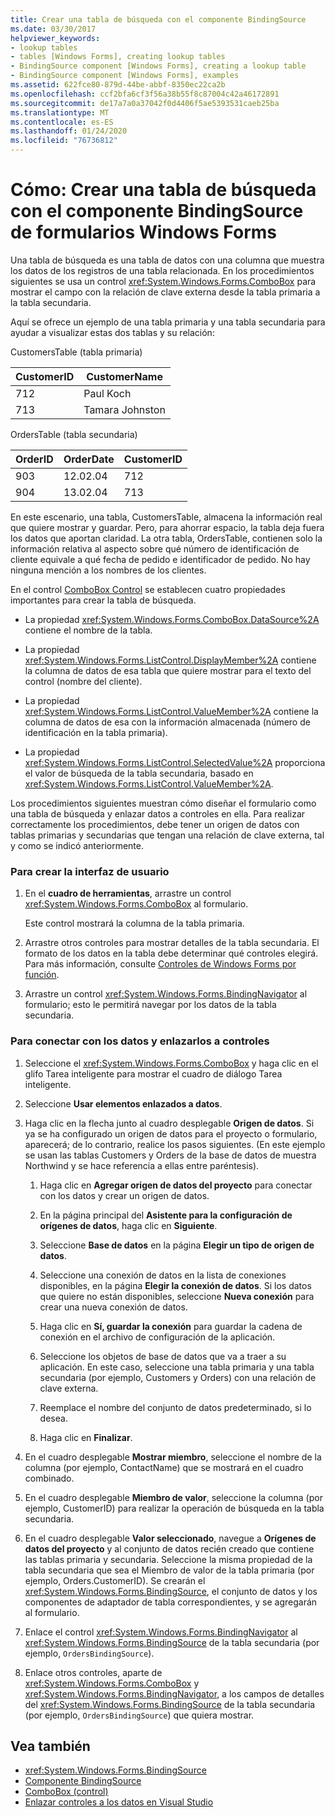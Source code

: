 ```yaml
---
title: Crear una tabla de búsqueda con el componente BindingSource
ms.date: 03/30/2017
helpviewer_keywords:
- lookup tables
- tables [Windows Forms], creating lookup tables
- BindingSource component [Windows Forms], creating a lookup table
- BindingSource component [Windows Forms], examples
ms.assetid: 622fce80-879d-44be-abbf-8350ec22ca2b
ms.openlocfilehash: ccf2bfa6cf3f56a38b55f8c87004c42a46172891
ms.sourcegitcommit: de17a7a0a37042f0d4406f5ae5393531caeb25ba
ms.translationtype: MT
ms.contentlocale: es-ES
ms.lasthandoff: 01/24/2020
ms.locfileid: "76736812"
---
```

# <a name="how-to-create-a-lookup-table-with-the-windows-forms-bindingsource-component"></a>Cómo: Crear una tabla de búsqueda con el componente BindingSource de formularios Windows Forms
Una tabla de búsqueda es una tabla de datos con una columna que muestra los datos de los registros de una tabla relacionada. En los procedimientos siguientes se usa un control <xref:System.Windows.Forms.ComboBox> para mostrar el campo con la relación de clave externa desde la tabla primaria a la tabla secundaria.  
  
 Aquí se ofrece un ejemplo de una tabla primaria y una tabla secundaria para ayudar a visualizar estas dos tablas y su relación:  
  
 CustomersTable (tabla primaria)  
  
|CustomerID|CustomerName|  
|----------------|------------------|  
|712|Paul Koch|  
|713|Tamara Johnston|  
  
 OrdersTable (tabla secundaria)  
  
|OrderID|OrderDate|CustomerID|  
|-------------|---------------|----------------|  
|903|12.02.04|712|  
|904|13.02.04|713|  
  
 En este escenario, una tabla, CustomersTable, almacena la información real que quiere mostrar y guardar. Pero, para ahorrar espacio, la tabla deja fuera los datos que aportan claridad. La otra tabla, OrdersTable, contienen solo la información relativa al aspecto sobre qué número de identificación de cliente equivale a qué fecha de pedido e identificador de pedido. No hay ninguna mención a los nombres de los clientes.  
  
 En el control [ComboBox Control](combobox-control-windows-forms.md) se establecen cuatro propiedades importantes para crear la tabla de búsqueda.  
  
- La propiedad <xref:System.Windows.Forms.ComboBox.DataSource%2A> contiene el nombre de la tabla.  
  
- La propiedad <xref:System.Windows.Forms.ListControl.DisplayMember%2A> contiene la columna de datos de esa tabla que quiere mostrar para el texto del control (nombre del cliente).  
  
- La propiedad <xref:System.Windows.Forms.ListControl.ValueMember%2A> contiene la columna de datos de esa con la información almacenada (número de identificación en la tabla primaria).  
  
- La propiedad <xref:System.Windows.Forms.ListControl.SelectedValue%2A> proporciona el valor de búsqueda de la tabla secundaria, basado en <xref:System.Windows.Forms.ListControl.ValueMember%2A>.  
  
 Los procedimientos siguientes muestran cómo diseñar el formulario como una tabla de búsqueda y enlazar datos a controles en ella. Para realizar correctamente los procedimientos, debe tener un origen de datos con tablas primarias y secundarias que tengan una relación de clave externa, tal y como se indicó anteriormente.  
  
### <a name="to-create-the-user-interface"></a>Para crear la interfaz de usuario  
  
1. En el **cuadro de herramientas**, arrastre un control <xref:System.Windows.Forms.ComboBox> al formulario.  
  
     Este control mostrará la columna de la tabla primaria.  
  
2. Arrastre otros controles para mostrar detalles de la tabla secundaria. El formato de los datos en la tabla debe determinar qué controles elegirá. Para más información, consulte [Controles de Windows Forms por función](windows-forms-controls-by-function.md).  
  
3. Arrastre un control <xref:System.Windows.Forms.BindingNavigator> al formulario; esto le permitirá navegar por los datos de la tabla secundaria.  
  
### <a name="to-connect-to-the-data-and-bind-it-to-controls"></a>Para conectar con los datos y enlazarlos a controles  
  
1. Seleccione el <xref:System.Windows.Forms.ComboBox> y haga clic en el glifo Tarea inteligente para mostrar el cuadro de diálogo Tarea inteligente.  
  
2. Seleccione **Usar elementos enlazados a datos**.  
  
3. Haga clic en la flecha junto al cuadro desplegable **Origen de datos**. Si ya se ha configurado un origen de datos para el proyecto o formulario, aparecerá; de lo contrario, realice los pasos siguientes. (En este ejemplo se usan las tablas Customers y Orders de la base de datos de muestra Northwind y se hace referencia a ellas entre paréntesis).  
  
    1. Haga clic en **Agregar origen de datos del proyecto** para conectar con los datos y crear un origen de datos.  
  
    2. En la página principal del **Asistente para la configuración de orígenes de datos**, haga clic en **Siguiente**.  
  
    3. Seleccione **Base de datos** en la página **Elegir un tipo de origen de datos**.  
  
    4. Seleccione una conexión de datos en la lista de conexiones disponibles, en la página **Elegir la conexión de datos**. Si los datos que quiere no están disponibles, seleccione **Nueva conexión** para crear una nueva conexión de datos.  
  
    5. Haga clic en **Sí, guardar la conexión** para guardar la cadena de conexión en el archivo de configuración de la aplicación.  
  
    6. Seleccione los objetos de base de datos que va a traer a su aplicación. En este caso, seleccione una tabla primaria y una tabla secundaria (por ejemplo, Customers y Orders) con una relación de clave externa.  
  
    7. Reemplace el nombre del conjunto de datos predeterminado, si lo desea.  
  
    8. Haga clic en **Finalizar**.  
  
4. En el cuadro desplegable **Mostrar miembro**, seleccione el nombre de la columna (por ejemplo, ContactName) que se mostrará en el cuadro combinado.  
  
5. En el cuadro desplegable **Miembro de valor**, seleccione la columna (por ejemplo, CustomerID) para realizar la operación de búsqueda en la tabla secundaria.  
  
6. En el cuadro desplegable **Valor seleccionado**, navegue a **Orígenes de datos del proyecto** y al conjunto de datos recién creado que contiene las tablas primaria y secundaria. Seleccione la misma propiedad de la tabla secundaria que sea el Miembro de valor de la tabla primaria (por ejemplo, Orders.CustomerID). Se crearán el <xref:System.Windows.Forms.BindingSource>, el conjunto de datos y los componentes de adaptador de tabla correspondientes, y se agregarán al formulario.  
  
7. Enlace el control <xref:System.Windows.Forms.BindingNavigator> al <xref:System.Windows.Forms.BindingSource> de la tabla secundaria (por ejemplo, `OrdersBindingSource`).  
  
8. Enlace otros controles, aparte de <xref:System.Windows.Forms.ComboBox> y <xref:System.Windows.Forms.BindingNavigator>, a los campos de detalles del <xref:System.Windows.Forms.BindingSource> de la tabla secundaria (por ejemplo, `OrdersBindingSource`) que quiera mostrar.  
  
## <a name="see-also"></a>Vea también

- <xref:System.Windows.Forms.BindingSource>
- [Componente BindingSource](bindingsource-component.md)
- [ComboBox (control)](combobox-control-windows-forms.md)
- [Enlazar controles a los datos en Visual Studio](/visualstudio/data-tools/bind-controls-to-data-in-visual-studio)
